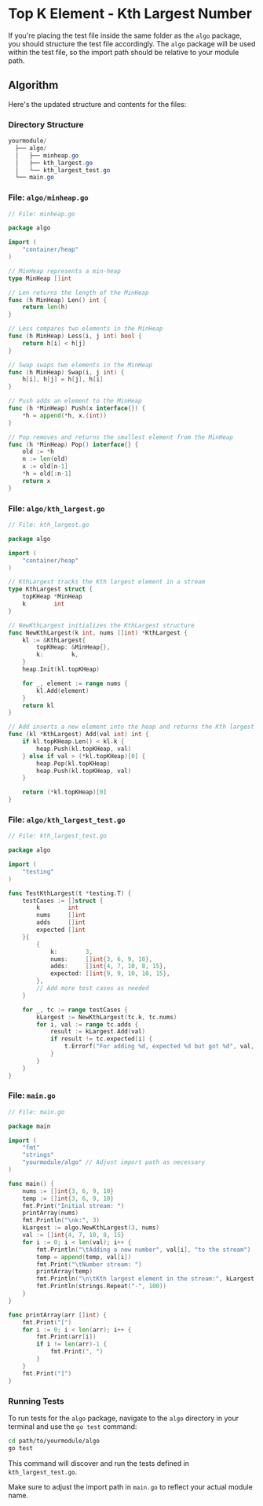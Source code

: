 # Top K Element - Kth Largest Number

If you're placing the test file inside the same folder as the `algo` package, you should structure the test file accordingly. The `algo` package will be used within the test file, so the import path should be relative to your module path.

## Algorithm

Here's the updated structure and contents for the files:

### Directory Structure

```powershell
yourmodule/
  ├── algo/
  │   ├── minheap.go
  │   ├── kth_largest.go
  │   └── kth_largest_test.go
  └── main.go
```

### File: `algo/minheap.go`

```go
// File: minheap.go

package algo

import (
	"container/heap"
)

// MinHeap represents a min-heap
type MinHeap []int

// Len returns the length of the MinHeap
func (h MinHeap) Len() int {
	return len(h)
}

// Less compares two elements in the MinHeap
func (h MinHeap) Less(i, j int) bool {
	return h[i] < h[j]
}

// Swap swaps two elements in the MinHeap
func (h MinHeap) Swap(i, j int) {
	h[i], h[j] = h[j], h[i]
}

// Push adds an element to the MinHeap
func (h *MinHeap) Push(x interface{}) {
	*h = append(*h, x.(int))
}

// Pop removes and returns the smallest element from the MinHeap
func (h *MinHeap) Pop() interface{} {
	old := *h
	n := len(old)
	x := old[n-1]
	*h = old[:n-1]
	return x
}
```

### File: `algo/kth_largest.go`

```go
// File: kth_largest.go

package algo

import (
	"container/heap"
)

// KthLargest tracks the Kth largest element in a stream
type KthLargest struct {
	topKHeap *MinHeap
	k        int
}

// NewKthLargest initializes the KthLargest structure
func NewKthLargest(k int, nums []int) *KthLargest {
	kl := &KthLargest{
		topKHeap: &MinHeap{},
		k:        k,
	}
	heap.Init(kl.topKHeap)

	for _, element := range nums {
		kl.Add(element)
	}
	return kl
}

// Add inserts a new element into the heap and returns the Kth largest
func (kl *KthLargest) Add(val int) int {
	if kl.topKHeap.Len() < kl.k {
		heap.Push(kl.topKHeap, val)
	} else if val > (*kl.topKHeap)[0] {
		heap.Pop(kl.topKHeap)
		heap.Push(kl.topKHeap, val)
	}

	return (*kl.topKHeap)[0]
}
```

### File: `algo/kth_largest_test.go`

```go
// File: kth_largest_test.go

package algo

import (
	"testing"
)

func TestKthLargest(t *testing.T) {
	testCases := []struct {
		k        int
		nums     []int
		adds     []int
		expected []int
	}{
		{
			k:        3,
			nums:     []int{3, 6, 9, 10},
			adds:     []int{4, 7, 10, 8, 15},
			expected: []int{9, 9, 10, 10, 15},
		},
		// Add more test cases as needed
	}

	for _, tc := range testCases {
		kLargest := NewKthLargest(tc.k, tc.nums)
		for i, val := range tc.adds {
			result := kLargest.Add(val)
			if result != tc.expected[i] {
				t.Errorf("For adding %d, expected %d but got %d", val, tc.expected[i], result)
			}
		}
	}
}
```

### File: `main.go`

```go
// File: main.go

package main

import (
	"fmt"
	"strings"
	"yourmodule/algo" // Adjust import path as necessary
)

func main() {
	nums := []int{3, 6, 9, 10}
	temp := []int{3, 6, 9, 10}
	fmt.Print("Initial stream: ")
	printArray(nums)
	fmt.Println("\nk:", 3)
	kLargest := algo.NewKthLargest(3, nums)
	val := []int{4, 7, 10, 8, 15}
	for i := 0; i < len(val); i++ {
		fmt.Println("\tAdding a new number", val[i], "to the stream")
		temp = append(temp, val[i])
		fmt.Print("\tNumber stream: ")
		printArray(temp)
		fmt.Println("\n\tKth largest element in the stream:", kLargest.Add(val[i]))
		fmt.Println(strings.Repeat("-", 100))
	}
}

func printArray(arr []int) {
	fmt.Print("[")
	for i := 0; i < len(arr); i++ {
		fmt.Print(arr[i])
		if i != len(arr)-1 {
			fmt.Print(", ")
		}
	}
	fmt.Print("]")
}
```

### Running Tests

To run tests for the `algo` package, navigate to the `algo` directory in your terminal and use the `go test` command:

```sh
cd path/to/yourmodule/algo
go test
```

This command will discover and run the tests defined in `kth_largest_test.go`.

Make sure to adjust the import path in `main.go` to reflect your actual module name.
